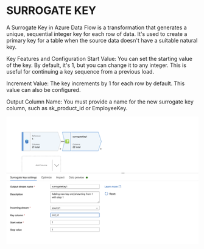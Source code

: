 # **SURROGATE KEY**

A Surrogate Key in Azure Data Flow is a transformation that generates a unique, sequential integer key for each row of 
data. It's used to create a primary key for a table when the source data doesn't have a suitable natural key.


Key Features and Configuration
Start Value: You can set the starting value of the key. By default, it's 1, but you can change it to any integer. 
This is useful for continuing a key sequence from a previous load.

Increment Value: The key increments by 1 for each row by default. This value can also be configured.

Output Column Name: You must provide a name for the new surrogate key column, such as sk_product_id or EmployeeKey.

<img width="900" alt="surrogate1" src="https://github.com/rajeshreddy185/polls/blob/main/mysite3-20210509T044718Z-001/mysite3/Screenshot%202025-09-27%20at%2011.10.36%20PM.png" />